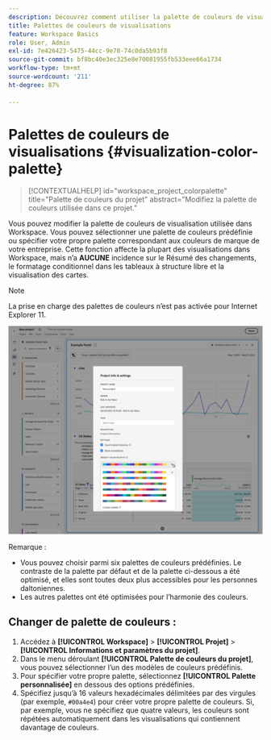 ```yaml
---
description: Découvrez comment utiliser la palette de couleurs de visualisation dans Analysis Workspace.
title: Palettes de couleurs de visualisations
feature: Workspace Basics
role: User, Admin
exl-id: 7e426423-5475-44cc-9e78-74c0da5b93f8
source-git-commit: bf8bc40e3ec325e8e70081955fb533eee66a1734
workflow-type: tm+mt
source-wordcount: '211'
ht-degree: 87%

---
```


# Palettes de couleurs de visualisations {#visualization-color-palette}

<!-- markdownlint-disable MD034 -->

>[!CONTEXTUALHELP]
>id="workspace_project_colorpalette"
>title="Palette de couleurs du projet"
>abstract="Modifiez la palette de couleurs utilisée dans ce projet."

<!-- markdownlint-enable MD034 -->


Vous pouvez modifier la palette de couleurs de visualisation utilisée dans Workspace. Vous pouvez sélectionner une palette de couleurs prédéfinie ou spécifier votre propre palette correspondant aux couleurs de marque de votre entreprise. Cette fonction affecte la plupart des visualisations dans Workspace, mais n’a **AUCUNE** incidence sur le Résumé des changements, le formatage conditionnel dans les tableaux à structure libre et la visualisation des cartes.

>[!NOTE]
>
>La prise en charge des palettes de couleurs n’est pas activée pour Internet Explorer 11.

![Fenêtre Informations et paramètres du projet.](assets/color-palette.png)

Remarque :

* Vous pouvez choisir parmi six palettes de couleurs prédéfinies. Le contraste de la palette par défaut et de la palette ci-dessous a été optimisé, et elles sont toutes deux plus accessibles pour les personnes daltoniennes.
* Les autres palettes ont été optimisées pour l’harmonie des couleurs.

## Changer de palette de couleurs :

1. Accédez à **[!UICONTROL Workspace]** > **[!UICONTROL Projet]** > **[!UICONTROL Informations et paramètres du projet]**.
1. Dans le menu déroulant **[!UICONTROL Palette de couleurs du projet]**, vous pouvez sélectionner l’un des modèles de couleurs prédéfinis.
1. Pour spécifier votre propre palette, sélectionnez **[!UICONTROL Palette personnalisée]** en dessous des options prédéfinies.
1. Spécifiez jusqu’à 16 valeurs hexadécimales délimitées par des virgules (par exemple, `#00a4e4`) pour créer votre propre palette de couleurs. Si, par exemple, vous ne spécifiez que quatre valeurs, les couleurs sont répétées automatiquement dans les visualisations qui contiennent davantage de couleurs.


<!--
# Visualization Color Palettes {#visualization-color-palettes}

>[!CONTEXTUALHELP]
>id="workspace_project_colorpalette"
>title="Project color palette"
>abstract="Change the color palette used in this project."

You can change the visualization color palette used in Workspace by choosing a different color palette or by specifying your own palette that could match your company's branding colors. This feature affects most visualizations in Workspace, but it does **not** affect [!UICONTROL Summary Change], conditional formatting in [!UICONTROL Freeform] tables, and the [!UICONTROL Map] visualization.

>[!NOTE]
>
>Color palette support is not enabled for Internet Explorer 11.

![](assets/color_palettes.png)

Keep in mind:

* There are five pre-set color palettes to choose from. The default palette and the one below have been optimized for optimal contrast and are both more accessible for those who are color blind.
* The third to the fifth color palettes below the top two have been optimized for color harmony.

## Change your [!UICONTROL color palette]:



>[!BEGINSHADEBOX]

See ![VideoCheckedOut](/help/assets/icons/VideoCheckedOut.svg) [Using a custom color palette](https://video.tv.adobe.com/v/23876?quality=12&learn=on){target="_blank"} for a demo video.

>[!ENDSHADEBOX]


1. Navigate to **[!UICONTROL Workspace]** > **[!UICONTROL Project]** > **[!UICONTROL Project Info & Settings]**.
1. From the **[!UICONTROL Project Color Palette]** drop-down list, you can pick one of five pre-set color schemes.

   ![](assets/custom_palette.png)

1. To specify your own palette, select **[!UICONTROL Custom Palette]** below the pre-set options.
1. Specify up to 16 comma-separated hexadecimal values (for example, #00a4e4) for the colors you intend to use. If, for example, you want to use only four values, these colors will automatically be repeated in visualizations that contain more colors.
-->
